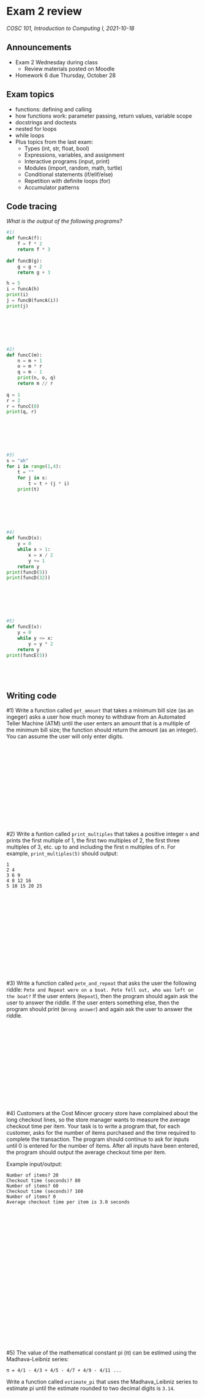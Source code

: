 # Exam 2 review
_COSC 101, Introduction to Computing I, 2021-10-18_

## Announcements
* Exam 2 Wednesday during class
    * Review materials posted on Moodle
* Homework 6 due Thursday, October 28

## Exam topics
* functions: defining and calling
* how functions work: parameter passing, return values, variable scope
* docstrings and doctests
* nested for loops
* while loops
* Plus topics from the last exam:
    * Types (int, str, float, bool)
    * Expressions, variables, and assignment
    * Interactive programs (input, print)
    * Modules (import, random, math, turtle)
    * Conditional statements (if/elif/else)
    * Repetition with definite loops (for)
    * Accumulator patterns

## Code tracing
*What is the output of the following programs?*


```python
#1)
def funcA(f):
    f = f * 2
    return f * 3
    
def funcB(g):
    g = g + 2
    return g + 3

h = 5
i = funcA(h)
print(i)
j = funcB(funcA(i))
print(j)
```

<p style="height:5em;"></p>
<div style="page-break-after:always;"></div>


```python
#2)
def funcC(m):
    n = m + 1
    o = m * r
    q = m - 1
    print(n, o, q)
    return m // r
    
q = 1
r = 2
r = funcC(8)
print(q, r)
```

<p style="height:5em;"></p>


```python
#3)
s = "ah"
for i in range(1,4):
    t = ""
    for j in s:
        t = t + (j * i)
    print(t)
```

<p style="height:5em;"></p>


```python
#4)
def funcD(x):
    y = 0
    while x > 1:
        x = x / 2
        y += 1
    return y
print(funcD(5))
print(funcD(32))
```

<p style="height:5em;"></p>


```python
#5)
def funcE(x):
    y = 0
    while y <= x:
        y = y * 2
    return y
print(funcE(5))
```

<p style="height:3em;"></p>

## Writing code

\#1) Write a function called `get_amount` that takes a minimum bill size (as an ingeger) asks a user how much money to withdraw from an Automated Teller Machine (ATM) until the user enters an amount that is a multiple of the minimum bill size; the function should return the amount (as an integer). You can assume the user will only enter digits.

<p style="height:15em;"></p>

\#2) Write a funtion called `print_multiples` that takes a positive integer `n` and prints the first multiple of 1, the first two multiples of 2, the first three multiples of 3, etc. up to and including the first n multiples of n. For example, `print_multiples(5)` should output:
```
1
2 4
3 6 9
4 8 12 16
5 10 15 20 25
```

<p style="height:15em;"></p>

\#3) Write a function called `pete_and_repeat` that asks the user the following riddle: `Pete and Repeat were on a boat. Pete fell out, who was left on the boat?` If the user enters (`Repeat`), then the program should again ask the user to answer the riddle. If the user enters something else, then the program should print (`Wrong answer`) and again ask the user to answer the riddle.

<p style="height:15em;"></p>

\#4) Customers at the Cost Mincer grocery store have complained about the long checkout lines, so the store manager wants to measure the average checkout time per item. Your task is to write a program that, for each customer, asks for the number of items purchased and the time required to complete the transaction. The program should continue to ask for inputs until 0 is entered for the number of items. After all inputs have been entered, the program should output the average checkout time per item.

Example input/output:
```
Number of items? 20
Checkout time (seconds)? 80
Number of items? 60
Checkout time (seconds)? 160
Number of items? 0
Average checkout time per item is 3.0 seconds
```

<p style="height:25em;"></p>

\#5) The value of the mathematical constant pi (π) can be estimed using the Madhava-Leibniz series:
```
π = 4/1 - 4/3 + 4/5 - 4/7 + 4/9 - 4/11 ...
```
Write a function called `estimate_pi` that uses the Madhava_Leibniz series to estimate pi until the estimate rounded to two decimal digits is `3.14`.

<p style="height:20em;"></p>

\#6) Write a function called `print_monthly_calendar` that takes the number of days in a month and the day of the week on which the first day falls and prints a monthly calendar. For example `print_monthly_calendar(30, 4)` should output:
```
            01 02 03 04 
05 06 07 08 09 10 11 
12 13 14 15 16 17 18 
19 20 21 22 23 24 25 
26 27 28 29 30 
```

<p style="height:20em;"></p>
